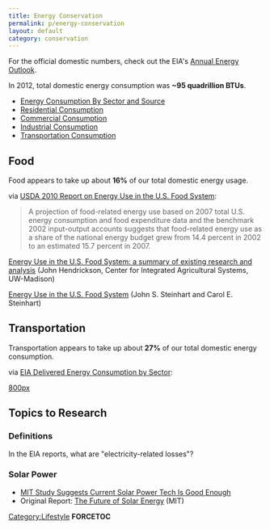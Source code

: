 ```yaml
---
title: Energy Conservation
permalink: p/energy-conservation
layout: default
category: conservation
---
```


For the official domestic numbers, check out the EIA's [Annual Energy Outlook](http://www.eia.gov/forecasts/aeo/).

In 2012, total domestic energy consumption was **~95 quadrillion BTUs**.

-   [Energy Consumption By Sector and Source](http://www.eia.gov/forecasts/aeo/pdf/tbla2.pdf)
-   [Residential Consumption](http://www.eia.gov/forecasts/aeo/pdf/tbla4.pdf)
-   [Commercial Consumption](http://www.eia.gov/forecasts/aeo/pdf/tbla5.pdf)
-   [Industrial Consumption](http://www.eia.gov/forecasts/aeo/pdf/tbla6.pdf)
-   [Transportation Consumption](http://www.eia.gov/forecasts/aeo/pdf/tbla7.pdf)

Food
----

Food appears to take up about **16%** of our total domestic energy usage.

via [USDA 2010 Report on Energy Use in the U.S. Food System](http://dusp.mit.edu/sites/all/files/attachments/project/Energy_in_Food_System.pdf):

> A projection of food-related energy use based on 2007 total U.S. energy consumption and food expenditure data and the benchmark 2002 input-output accounts suggests that food-related energy use as a share of the national energy budget grew from 14.4 percent in 2002 to an estimated 15.7 percent in 2007.

[Energy Use in the U.S. Food System: a summary of existing research and analysis](http://www.cias.wisc.edu/wp-content/uploads/2008/07/energyuse.pdf) (John Hendrickson, Center for Integrated Agricultural Systems, UW-Madison)

[Energy Use in the U.S. Food System](http://www.sciencemag.org/site/feature/data/energy/pdf/se197400307.pdf) (John S. Steinhart and Carol E. Steinhart)

Transportation
--------------

Transportation appears to take up about **27%** of our total domestic energy consumption.

via [EIA Delivered Energy Consumption by Sector](http://www.eia.gov/forecasts/aeo/er/early_consumption.cfm):

[800px](/File:Energy_consumption_by_sector.png "wikilink")

Topics to Research
------------------

### Definitions

In the EIA reports, what are "electricity-related losses"?

### Solar Power

-   [MIT Study Suggests Current Solar Power Tech Is Good Enough](http://www.engadget.com/2015/05/09/current-solar-power-tech-is-good-enough/)
-   Original Report: [The Future of Solar Energy](http://mitei.mit.edu/system/files/MIT%20Future%20of%20Solar%20Energy%20Study_compressed.pdf) (MIT)

[Category:Lifestyle](/Category:Lifestyle "wikilink") __FORCETOC__
